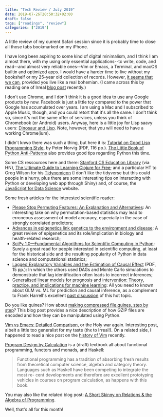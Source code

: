 ```yaml
---
title: "Tech Review / July 2019"
date: 2019-07-26T20:50:32+02:00
draft: false
tags: ["readings", "review"]
categories: ["2019"]
---
```


A little review of my current Safari session since it is probably time to close all those tabs bookmarked on my iPhone.

<!--more-->

I have long been aspiring to some kind of digital minimalism, and I think I am almost there, with my using only essential applications--to write, code, and read--and almost very reliable ones--Vim or Emacs, a Terminal, and macOS builtin and optimized apps. I would have a harder time to live without my bookshelf or my 25-year old collection of records. However, [it seems that we can](https://markmanson.net/minimalism), provided you live like a real bohemian. (I came across this by reading one of Irreal [blog post](https://irreal.org/blog/?p=8197) recently.)

I don't use Chrome, and I don't think it is a good idea to use any Google products by now. Facebook is just a little toy compared to the power that Google has accumulated over years. I am using a Mac and I subscribed to Apple Music, though, and you could retort that it's all the same. I don't think so, since it's not the same offer of services, unless you think of Chromebook (or Android) users. Anyway, here is a little joy for Lisp saavy users: [Dinosaur and Lisp](http://vito.sdf.org/dino.html). Note, however, that you will need to have a working Chrome(ium).

I didn't knwo there was such a thing, but here it is: [Tutorial on Good Lisp Programming Style](https://www.cs.umd.edu/~nau/cmsc421/norvig-lisp-style.pdf), by Peter Norvig (PDF, 116 pp.). [The Little Book of Python Anti-Patterns](https://docs.quantifiedcode.com/python-anti-patterns/index.html) also provides good tips regarding Python this time.

Some CS ressources here and there: [Stanford CS Education Library](http://cslibrary.stanford.edu) (via HN), [The Ultimate Guide to Learning Clojure for Free](https://purelyfunctional.tv/mini-guide/the-ultimate-guide-to-learning-clojure-for-free/); and a particular HT to Greg Wilson for his [Tidynomicon](https://gvwilson.github.io/tidynomicon/) (I don't like the tidyverse but this could people in a hurry, plus there are some interesting tips on interacting with Python or developing web app through Shiny) and, of course, the [JavaScript for Data Science](http://js4ds.org) website.

Some fresh articles for the interested scientific reader:

- [Please Stop Permuting Features: An Explanation and Alternatives](https://arxiv.org/abs/1905.03151): An interesting take on why permutation-based statistics may lead to erroneous assessment of model accuracy, especially in the case of strongly correlated predictors;
- [Advances in epigenetics link genetics to the environment and disease](https://www.nature.com/articles/s41586-019-1411-0): A great review of epigenetics and its role/implication in biology and health-related research;
- [SciPy 1.0—Fundamental Algorithms for Scientific Computing in Python](https://arxiv.org/abs/1907.10121): Surely a great read for people interested in scientific computing, at least for the historical side and the resulting popularity of Python in data science and computational statistics;
- [Lagged Explanatory Variables and the Estimation of Causal Effect](https://tompepinsky.files.wordpress.com/2017/06/jop2017.pdf) (PDF, 15 pp.): In which the uthors used DAGs and Monte Carlo simulations to demonstrate that lag identification often leads to incorrect inferences;
- [Generalised linear models for prognosis and intervention: Theory, practice, and implications for machine learning](https://arxiv.org/abs/1906.01461): All you need to known about GLM vs. ML for prediction and causal inference, as a complement to Frank Harrell's excellent [past discussion](https://www.fharrell.com/post/stat-ml) of this hot topic.

Do you like quines? How about [making compressed file quines, step by step](https://blog.matthewbarber.io/2019/07/22/how-to-make-compressed-file-quines)? This blog post provides a nice description of how GZIP files are encoded and how they can be manipulated using Python.

[Vim vs Emacs: Detailed Comparison](https://linuxhint.com/vim_vs_emacs/), or the Holy war again. Interesting post, albeit a little too generalist for my taste (thx to Irreal!). On a related side, I happened to read a nice post on the [history of Vim](https://begriffs.com/posts/2019-07-19-history-use-vim.html) recently.

[Program Design by Calculation](http://www4.di.uminho.pt/~jno/ps/pdbc.pdf) is a (draft) textbook all about functional programming, functors and monads, and Haskell:

> Functional programming has a tradition of absorbing fresh results from theoretical computer science, algebra and category theory. Languages such as Haskell have been competing to integrate the most re- cent developments and therefore are excellent prototyping vehicles in courses on program calculation, as happens with this book.

You may also like the related blog post: [A Short Skinny on Relations & the Algebra of Programming](http://www.philipzucker.com/a-short-skinny-on-relations-towards-the-algebra-of-programming/).

Well, that's all for this month!
